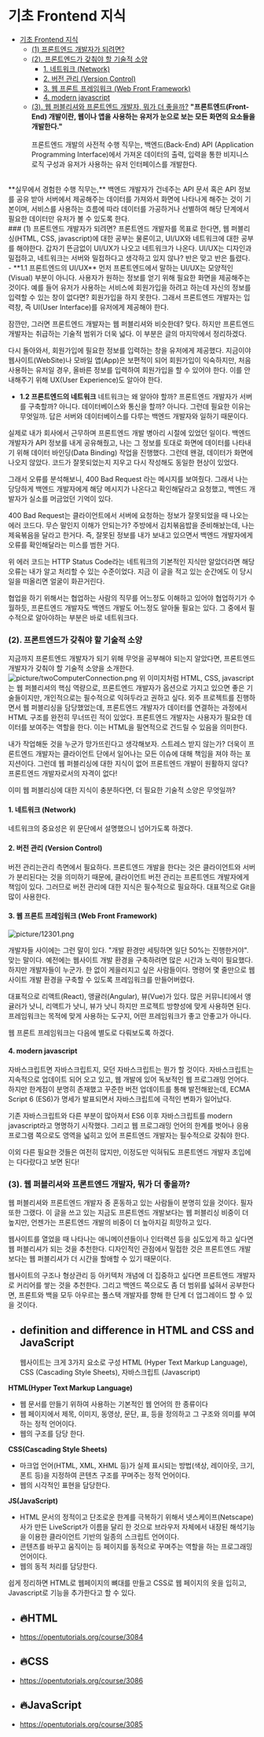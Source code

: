 # 기초 Frontend 지식
- [기초 Frontend 지식](#기초-frontend-지식)
    - [(1) 프론트엔드 개발자가 되려면?](#1-프론트엔드-개발자가-되려면)
    - [(2). 프론트엔드가 갖춰야 할 기술적 소양](#2-프론트엔드가-갖춰야-할-기술적-소양)
      - [1. 네트워크 (Network)](#1-네트워크-network)
      - [2. 버전 관리 (Version Control)](#2-버전-관리-version-control)
      - [3. 웹 프론트 프레임워크 (Web Front Framework)](#3-웹-프론트-프레임워크-web-front-framework)
      - [4. modern javascript](#4-modern-javascript)
    - [(3). 웹 퍼블리셔와 프론트엔드 개발자, 뭐가 더 좋을까?](#3-웹-퍼블리셔와-프론트엔드-개발자-뭐가-더-좋을까)
__"프론트엔드(Front-End) 개발이란, 웹이나 앱을 사용하는 유저가 
눈으로 보는 모든 화면의 요소들을 개발한다."__
</br></br>
프론트엔드 개발의 사전적 수행 직무는,
백엔드(Back-End) API (Application Programming Interface)에서 가져온 데이터의 출력, 입력을 통한 비지니스 로직 구성과 유저가 사용하는 유저 인터페이스를 개발한다.
 </br>
**실무에서 경험한 수행 직무는,**
백엔드 개발자가 건네주는 API 문서 혹은 API 정보를 공유 받아 서버에서 제공해주는 데이터를 가져와서 화면에 나타나게 해주는 것이 기본이며, 서비스를 사용하는 흐름에 따라 데이터를 가공하거나 선별하여 해당 단계에서 필요한 데이터만 유저가 볼 수 있도록 한다.
 </br>
### (1) 프론트엔드 개발자가 되려면?
프론트엔드 개발자를 목표로 한다면, 웹 퍼블리싱(HTML, CSS, javascript)에 대한 공부는 물론이고, UI/UX와 네트워크에 대한 공부를 해야한다. 갑자기 뜬금없이 UI/UX가 나오고 네트워크가 나온다. UI/UX는 디자인과 밀접하고, 네트워크는 서버와 밀접하다고 생각하고 있지 않나? 반은 맞고 반은 틀렸다. 
 </br>
- **1.1 프론트엔드의 UI/UX**
먼저 프론트엔드에서 말하는 UI/UX는 모양적인(Visual) 부분이 아니다. 사용자가 원하는 정보를 얻기 위해 필요한 화면을 제공해주는 것이다. 예를 들어 유저가 사용하는 서비스에 회원가입을 하려고 하는데 자신의 정보를 입력할 수 있는 창이 없다면? 회원가입을 하지 못한다. 그래서 프론트엔드 개발자는 입력창, 즉 UI(User Interface)를 유저에게 제공해야 한다.
 
잠깐만, 그러면 프론트엔드 개발자는 웹 퍼블리셔와 비슷한데? 맞다. 하지만 프론트엔드 개발자는 취급하는 기술적 범위가 더욱 넓다. 이 부분은 글의 마지막에서 정리하겠다.
 
다시 돌아와서, 회원가입에 필요한 정보를 입력하는 창을 유저에게 제공했다. 지금이야 웹사이트(WebSite)나 모바일 앱(App)은 보편적이 되어 회원가입이 익숙하지만, 처음 사용하는 유저일 경우, 올바른 정보를 입력하여 회원가입을 할 수 있어야 한다. 이를 안내해주기 위해 UX(User Experience)도 알아야 한다.
 </br>
- **1.2 프론트엔드의 네트워크**
네트워크는 왜 알아야 할까? 프론트엔드 개발자가 서버를 구축할까? 아니다. 데이터베이스와 통신을 할까? 아니다. 그런데 필요한 이유는 무엇일까. 답은 서버와 데이터베이스를 다루는 백엔드 개발자와 일하기 때문이다.
 
실제로 내가 회사에서 근무하며 프론트엔드 개발 병아리 시절에 있었던 일이다. 백엔드 개발자가 API 정보를 내게 공유해줬고, 나는 그 정보를 토대로 화면에 데이터를 나타내기 위해 데이터 바인딩(Data Binding) 작업을 진행했다. 그런데 왠걸, 데이터가 화면에 나오지 않았다. 코드가 잘못되었는지 지우고 다시 작성해도 동일한 현상이 있었다.
 
그래서 오류를 분석해보니, 400 Bad Request 라는 메시지를 보여줬다. 그래서 나는 당당하게 백엔드 개발자에게 해당 메시지가 나온다고 확인해달라고 요청했고, 백엔드 개발자가 실소를 머금었던 기억이 있다.
 
400 Bad Request는 클라이언트에서 서버에 요청하는 정보가 잘못되었을 때 나오는 에러 코드다. 무슨 말인지 이해가 안되는가? 주방에서 김치볶음밥을 준비해놨는데, 나는 제육볶음을 달라고 한거다. 즉, 잘못된 정보를 내가 보내고 있으면서 백엔드 개발자에게 오류를 확인해달라는 미스를 범한 거다.
 
위 에러 코드는 HTTP Status Code라는 네트워크의 기본적인 지식만 알았더라면 해당 오류는 내가 알고 처리할 수 있는 수준이었다. 지금 이 글을 적고 있는 순간에도 이 당시 일을 떠올리면 얼굴이 화끈거린다.
 
협업을 하기 위해서는 협업하는 사람의 직무를 어느정도 이해하고 있어야 협업하기가 수월하듯, 프론트엔드 개발자도 백엔드 개발도 어느정도 알아둘 필요는 있다. 그 중에서 필수적으로 알아야하는 부분은 바로 네트워크다.
 </br>
### (2). 프론트엔드가 갖춰야 할 기술적 소양
지금까지 프론트엔드 개발자가 되기 위해 무엇을 공부해야 되는지 알았다면, 프론트엔드 개발자가 갖춰야 할 기술적 소양을 소개한다.
![picture/twoComputerConnection.png](back_flow/../picture/12001.png)
위 이미지처럼 HTML, CSS, javascript는 웹 퍼블리셔의 핵심 역량으로, 프론트엔드 개발자가 옵션으로 가지고 있으면 좋은 기술들이지만, 개인적으로는 필수적으로 익혀두라고 권하고 싶다. 외주 프로젝트를 진행하면서 웹 퍼블리싱을 담당했었는데, 프론트엔드 개발자가 데이터를 연결하는 과정에서 HTML 구조를 완전히 무너뜨린 적이 있었다. 프론트엔드 개발자는 사용자가 필요한 데이터를 보여주는 역할을 한다. 이는 HTML을 필연적으로 건드릴 수 있음을 의미한다. 
 
내가 작업해둔 것을 누군가 망가뜨린다고 생각해보자. 스트레스 받지 않는가? 더욱이 프론트엔드 개발자는 클라이언트 단에서 일어나는 모든 이슈에 대해 책임을 져야 하는 포지션이다. 그런데 웹 퍼블리싱에 대한 지식이 없어 프론트엔드 개발이 원활하지 않다? 프론트엔드 개발자로서의 자격이 없다!
 
이미 웹 퍼블리싱에 대한 지식이 충분하다면, 더 필요한 기술적 소양은 무엇일까?
</br>


#### 1. 네트워크 (Network)
네트워크의 중요성은 위 문단에서 설명했으니 넘어가도록 하겠다.
</br>

#### 2. 버전 관리 (Version Control)
버전 관리는관리 측면에서 필요하다. 프론트엔드 개발을 한다는 것은 클라이언트와 서버가 분리된다는 것을 의미하기 때문에, 클라이언트 버전 관리는 프론트엔드 개발자에게 책임이 있다. 그러므로 버전 관리에 대한 지식은 필수적으로 필요하다. 대표적으로 Git을 많이 사용한다.
</br>

#### 3. 웹 프론트 프레임워크 (Web Front Framework)

![picture/12301.png](back_flow/../picture/12301.png)


개발자들 사이에는 그런 말이 있다. "개발 환경만 세팅하면 일단 50%는 진행한거야". 맞는 말이다. 예전에는 웹사이트 개발 환경을 구축하려면 많은 시간과 노력이 필요했다. 하지만 개발자들이 누군가. 한 없이 게을러지고 싶은 사람들이다. 명령어 몇 줄만으로 웹사이트 개발 환경을 구축할 수 있도록 프레임워크를 만들어버렸다.
 
대표적으로 리액트(React), 앵귤러(Angular), 뷰(Vue)가 있다. 많은 커뮤니티에서 앵귤러가 낫니, 리액트가 낫니, 뷰가 낫니 하지만 프로젝트 방향성에 맞게 사용하면 된다. 프레임워크는 목적에 맞게 사용하는 도구지, 어떤 프레임워크가 좋고 안좋고가 아니다.
 
웹 프론트 프레임워크는 다음에 별도로 다뤄보도록 하겠다.
</br> 

#### 4. modern javascript
자바스크립트면 자바스크립트지, 모던 자바스크립트는 뭔가 할 것이다. 자바스크립트는 지속적으로 업데이트 되어 오고 있고, 웹 개발에 있어 독보적인 웹 프로그래밍 언어다. 하지만 한계점이 분명히 존재했고 꾸준한 버전 업데이트를 통해 발전해왔는데, ECMA Script 6 (ES6)가 명세가 발표되면서 자바스크립트에 극적인 변화가 일어났다.
 
기존 자바스크립트와 다른 부분이 많아져서 ES6 이후 자바스크립트를 modern javascript라고 명명하기 시작했다. 그리고 웹 프로그래밍 언어의 한계를 벗어나 응용 프로그램 쪽으로도 영역을 넓히고 있어 프론트엔드 개발자는 필수적으로 갖춰야 한다.
 
이외 다른 필요한 것들은 여전히 많지만, 이정도만 익혀둬도 프론트엔드 개발자 초입에는 다다랐다고 보면 된다!


### (3). 웹 퍼블리셔와 프론트엔드 개발자, 뭐가 더 좋을까?
웹 퍼블리셔와 프론트엔드 개발자 중 혼동하고 있는 사람들이 분명히 있을 것이다. 필자 또한 그랬다. 이 글을 쓰고 있는 지금도 프론트엔드 개발보다는 웹 퍼블리싱 비중이 더 높지만, 언젠가는 프론트엔드 개발의 비중이 더 높아지길 희망하고 있다.
 
웹사이트를 열었을 때 나타나는 애니메이션들이나 인터랙션 등을 심도있게 하고 싶다면 웹 퍼블리셔가 되는 것을 추천한다. 디자인적인 관점에서 밀접한 것은 프론트엔드 개발보다는 웹 퍼블리셔가 더 시간을 할애할 수 있기 때문이다.
 
웹사이트의 구조나 형상관리 등 아키텍처 개념에 더 집중하고 싶다면 프론트엔드 개발자로 커리어를 쌓는 것을 추천한다. 그리고 백엔드 쪽으로도 좀 더 범위를 넓혀서 공부한다면, 프론트와 백을 모두 아우르는 풀스택 개발자를 향해 한 단계 더 업그레이드 할 수 있을 것이다.

- ## definition and difference in HTML and CSS and JavaScript
  웹사이트는 크게 3가지 요소로 구성
HTML (Hyper Text Markup Language), CSS (Cascading Style Sheets), 자바스크립트 (Javascript)

__HTML(Hyper Text Markup Language)__
- 웹 문서를 만들기 위하여 사용하는 기본적인 웹 언어의 한 종류이다
- 웹 페이지에서 제목, 이미지, 동영상, 문단, 표, 등을 정의하고 그 구조와 의미를 부여하는 정적 언어이다.
- 웹의 구조를 담당 한다.
 
__CSS(Cascading Style Sheets)__
- 마크업 언어(HTML, XML, XHML 등)가 실제 표시되는 방법(색상, 레이아웃, 크기, 폰트 등)을 지정하여 콘텐츠 구조를 꾸며주는 정적 언어이다.
- 웹의 시각적인 표현을 담당한다.
 
__JS(JavaScript)__
- HTML 문서의 정적이고 단조로운 한계를 극복하기 위해서 넷스케이프(Netscape)사가 만든 LiveScript가 이름을 달리 한 것으로 브라우저 자체에서 내장된 해석기능을 이용한 클라이언트 기반의 일종의 스크립트 언어이다.
- 콘텐츠를 바꾸고 움직이는 등 페이지를 동적으로 꾸며주는 역할을 하는 프로그래밍 언어이다.
- 웹의 동적 처리를 담당한다.
 
쉽게 정리하면 HTML로 웹페이지의 뼈대를 만들고 CSS로 웹 페이지의 옷을 입히고, Javascript로 기능을 추가한다고 할 수 있다.





- ## 🔥HTML
- https://opentutorials.org/course/3084
- ## 🔥CSS
- https://opentutorials.org/course/3086
- ## 🔥JavaScript
- https://opentutorials.org/course/3085
 
  
    
      